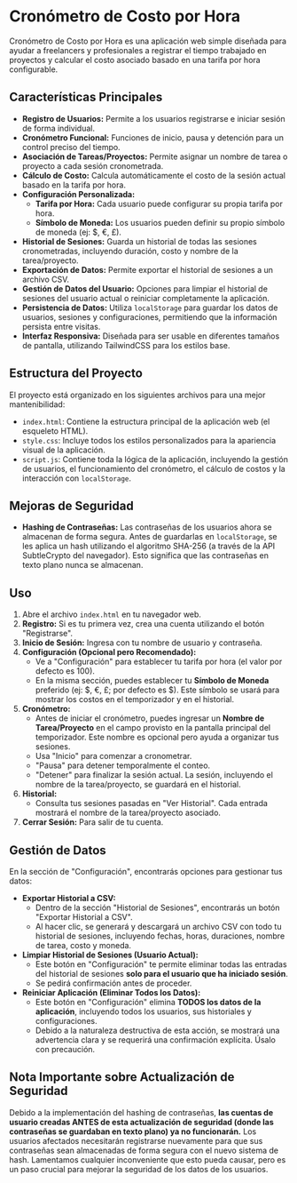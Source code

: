 # Cronómetro de Costo por Hora

Cronómetro de Costo por Hora es una aplicación web simple diseñada para ayudar a freelancers y profesionales a registrar el tiempo trabajado en proyectos y calcular el costo asociado basado en una tarifa por hora configurable.

## Características Principales

*   **Registro de Usuarios:** Permite a los usuarios registrarse e iniciar sesión de forma individual.
*   **Cronómetro Funcional:** Funciones de inicio, pausa y detención para un control preciso del tiempo.
*   **Asociación de Tareas/Proyectos:** Permite asignar un nombre de tarea o proyecto a cada sesión cronometrada.
*   **Cálculo de Costo:** Calcula automáticamente el costo de la sesión actual basado en la tarifa por hora.
*   **Configuración Personalizada:**
    *   **Tarifa por Hora:** Cada usuario puede configurar su propia tarifa por hora.
    *   **Símbolo de Moneda:** Los usuarios pueden definir su propio símbolo de moneda (ej: $, €, £).
*   **Historial de Sesiones:** Guarda un historial de todas las sesiones cronometradas, incluyendo duración, costo y nombre de la tarea/proyecto.
*   **Exportación de Datos:** Permite exportar el historial de sesiones a un archivo CSV.
*   **Gestión de Datos del Usuario:** Opciones para limpiar el historial de sesiones del usuario actual o reiniciar completamente la aplicación.
*   **Persistencia de Datos:** Utiliza `localStorage` para guardar los datos de usuarios, sesiones y configuraciones, permitiendo que la información persista entre visitas.
*   **Interfaz Responsiva:** Diseñada para ser usable en diferentes tamaños de pantalla, utilizando TailwindCSS para los estilos base.

## Estructura del Proyecto

El proyecto está organizado en los siguientes archivos para una mejor mantenibilidad:

*   `index.html`: Contiene la estructura principal de la aplicación web (el esqueleto HTML).
*   `style.css`: Incluye todos los estilos personalizados para la apariencia visual de la aplicación.
*   `script.js`: Contiene toda la lógica de la aplicación, incluyendo la gestión de usuarios, el funcionamiento del cronómetro, el cálculo de costos y la interacción con `localStorage`.

## Mejoras de Seguridad

*   **Hashing de Contraseñas:** Las contraseñas de los usuarios ahora se almacenan de forma segura. Antes de guardarlas en `localStorage`, se les aplica un hash utilizando el algoritmo SHA-256 (a través de la API SubtleCrypto del navegador). Esto significa que las contraseñas en texto plano nunca se almacenan.

## Uso

1.  Abre el archivo `index.html` en tu navegador web.
2.  **Registro:** Si es tu primera vez, crea una cuenta utilizando el botón "Registrarse".
3.  **Inicio de Sesión:** Ingresa con tu nombre de usuario y contraseña.
4.  **Configuración (Opcional pero Recomendado):**
    *   Ve a "Configuración" para establecer tu tarifa por hora (el valor por defecto es 100).
    *   En la misma sección, puedes establecer tu **Símbolo de Moneda** preferido (ej: $, €, £; por defecto es $). Este símbolo se usará para mostrar los costos en el temporizador y en el historial.
5.  **Cronómetro:**
    *   Antes de iniciar el cronómetro, puedes ingresar un **Nombre de Tarea/Proyecto** en el campo provisto en la pantalla principal del temporizador. Este nombre es opcional pero ayuda a organizar tus sesiones.
    *   Usa "Inicio" para comenzar a cronometrar.
    *   "Pausa" para detener temporalmente el conteo.
    *   "Detener" para finalizar la sesión actual. La sesión, incluyendo el nombre de la tarea/proyecto, se guardará en el historial.
6.  **Historial:**
    *   Consulta tus sesiones pasadas en "Ver Historial". Cada entrada mostrará el nombre de la tarea/proyecto asociado.
7.  **Cerrar Sesión:** Para salir de tu cuenta.

## Gestión de Datos

En la sección de "Configuración", encontrarás opciones para gestionar tus datos:

*   **Exportar Historial a CSV:**
    *   Dentro de la sección "Historial de Sesiones", encontrarás un botón "Exportar Historial a CSV".
    *   Al hacer clic, se generará y descargará un archivo CSV con todo tu historial de sesiones, incluyendo fechas, horas, duraciones, nombre de tarea, costo y moneda.
*   **Limpiar Historial de Sesiones (Usuario Actual):**
    *   Este botón en "Configuración" te permite eliminar todas las entradas del historial de sesiones **solo para el usuario que ha iniciado sesión**.
    *   Se pedirá confirmación antes de proceder.
*   **Reiniciar Aplicación (Eliminar Todos los Datos):**
    *   Este botón en "Configuración" elimina **TODOS los datos de la aplicación**, incluyendo todos los usuarios, sus historiales y configuraciones.
    *   Debido a la naturaleza destructiva de esta acción, se mostrará una advertencia clara y se requerirá una confirmación explícita. Úsalo con precaución.

## Nota Importante sobre Actualización de Seguridad

Debido a la implementación del hashing de contraseñas, **las cuentas de usuario creadas ANTES de esta actualización de seguridad (donde las contraseñas se guardaban en texto plano) ya no funcionarán.** Los usuarios afectados necesitarán registrarse nuevamente para que sus contraseñas sean almacenadas de forma segura con el nuevo sistema de hash. Lamentamos cualquier inconveniente que esto pueda causar, pero es un paso crucial para mejorar la seguridad de los datos de los usuarios.
